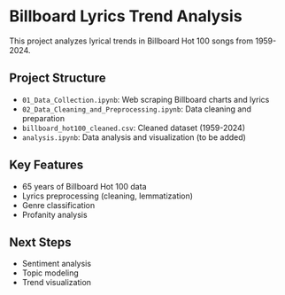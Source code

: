 # Billboard Lyrics Trend Analysis

This project analyzes lyrical trends in Billboard Hot 100 songs from 1959-2024.

## Project Structure
- `01_Data_Collection.ipynb`: Web scraping Billboard charts and lyrics
- `02_Data_Cleaning_and_Preprocessing.ipynb`: Data cleaning and preparation
- `billboard_hot100_cleaned.csv`: Cleaned dataset (1959-2024)
- `analysis.ipynb`: Data analysis and visualization (to be added)

## Key Features
- 65 years of Billboard Hot 100 data
- Lyrics preprocessing (cleaning, lemmatization)
- Genre classification
- Profanity analysis

## Next Steps
- Sentiment analysis
- Topic modeling
- Trend visualization
